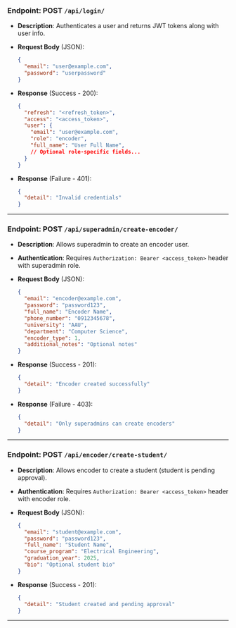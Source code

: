 ### Endpoint: **POST** `/api/login/`

* **Description**: Authenticates a user and returns JWT tokens along with user info.
* **Request Body** (JSON):

  ```json
  {
    "email": "user@example.com",
    "password": "userpassword"
  }
  ```
* **Response** (Success - 200):

  ```json
  {
    "refresh": "<refresh_token>",
    "access": "<access_token>",
    "user": {
      "email": "user@example.com",
      "role": "encoder",
      "full_name": "User Full Name",
      // Optional role-specific fields...
    }
  }
  ```
* **Response** (Failure - 401):

  ```json
  {
    "detail": "Invalid credentials"
  }
  ```

---

### Endpoint: **POST** `/api/superadmin/create-encoder/`

* **Description**: Allows superadmin to create an encoder user.
* **Authentication**: Requires `Authorization: Bearer <access_token>` header with superadmin role.
* **Request Body** (JSON):

  ```json
  {
    "email": "encoder@example.com",
    "password": "password123",
    "full_name": "Encoder Name",
    "phone_number": "0912345678",
    "university": "AAU",
    "department": "Computer Science",
    "encoder_type": 1,
    "additional_notes": "Optional notes"
  }
  ```
* **Response** (Success - 201):

  ```json
  {
    "detail": "Encoder created successfully"
  }
  ```
* **Response** (Failure - 403):

  ```json
  {
    "detail": "Only superadmins can create encoders"
  }
  ```

---

### Endpoint: **POST** `/api/encoder/create-student/`

* **Description**: Allows encoder to create a student (student is pending approval).
* **Authentication**: Requires `Authorization: Bearer <access_token>` header with encoder role.
* **Request Body** (JSON):

  ```json
  {
    "email": "student@example.com",
    "password": "password123",
    "full_name": "Student Name",
    "course_program": "Electrical Engineering",
    "graduation_year": 2025,
    "bio": "Optional student bio"
  }
  ```
* **Response** (Success - 201):

  ```json
  {
    "detail": "Student created and pending approval"
  }
  ```

---
